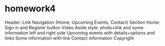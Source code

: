 # homework4
Header: Link Navigation (Home, Upcoming Events, Contact) 
Section Home: Sign in and Register button
Video 
Aside style: photo+link and some information left and right side 
Upcoming events with details+options and links 
Some information with link 
Contact information
Copyright 
